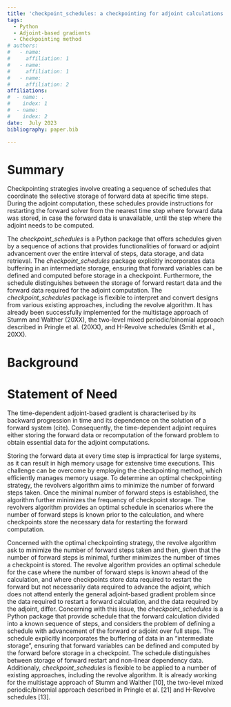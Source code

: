 ```yaml
---
title: 'checkpoint_schedules: a checkpointing for adjoint calculations.'
tags:
  - Python
  - Adjoint-based gradients
  - Checkpointing method
# authors:
#   - name: 
#     affiliation: 1
#   - name: 
#     affiliation: 1
#   - name: 
#     affiliation: 2
affiliations:
#  - name: .
#    index: 1
#  - name:  
#    index: 2
date:  July 2023
bibliography: paper.bib

---
```

# Summary

Checkpointing strategies involve creating a sequence of schedules that coordinate the selective 
storage of forward data at specific time steps. During the adjoint computation, these schedules provide instructions for restarting 
the forward solver from the nearest time step where forward data was stored, in case the forward data is unavailable, until the step 
where the adjoint needs to be computed.

The *checkpoint_schedules* is a Python package that offers schedules given by a sequence of actions that provides 
functionalities of forward or adjoint advancement over the entire interval of steps, data storage, and data retrieval.
The *checkpoint_schedules* package explicitly incorporates data buffering in an intermediate storage, ensuring that forward 
variables can be defined and computed before storage in a checkpoint. Furthermore, the schedule distinguishes 
between the storage of forward restart data and the forward data required for the adjoint computation. The *checkpoint_schedules* package 
is flexible to interpret and convert designs from various existing approaches, including the revolve algorithm. It has already been 
successfully implemented for the multistage approach of Stumm and Walther (20XX), the two-level mixed periodic/binomial approach described 
in Pringle et al. (20XX), and H-Revolve schedules (Smith et al., 20XX). 


# Background


# Statement of Need

The time-dependent adjoint-based gradient is characterised by its backward progression in time and its dependence on the solution of a forward system (cite). 
Consequently, the time-dependent adjoint requires either storing the forward data or recomputation of the forward problem to obtain essential data for the adjoint computations.

Storing the forward data at every time step is impractical for large systems, as it can result in high memory usage for extensive time executions.
This challenge can be overcome by employing the checkpointing method, which efficiently manages memory usage.
To determine an optimal checkpointing strategy, the revolvers algorithm aims to minimize the number of forward steps taken. Once the minimal number 
of forward steps is established, the algorithm further minimizes the frequency of checkpoint storage. 
The revolvers algorithm provides an optimal schedule in scenarios where the number of forward steps is known prior to the calculation, 
and where checkpoints store the necessary data for restarting the forward computation.

Concerned with the optimal checkpointing strategy, the revolve algorithm ask to minimize the number of forward steps taken and then, given that the number of forward steps is minimal, 
further minimizes the number of times a checkpoint is stored. The revolve algorithm provides an optimal schedule for the case where the number of forward steps is known ahead of the 
calculation, and where checkpoints store data required to restart the forward but not necessarily data required to advance the adjoint, which does not attend enterly the general 
adjoint-based gradient problem since the data required to restart a forward calculation, and the data required by the adjoint, differ. Concerning with this issue, the *checkpoint_schedules* is a Python package that provide schedule that the forward calculation divided into a known sequence of steps, and considers the 
problem of defining a schedule with advancement of the forward or adjoint over full steps. The schedule explicitly incorporates the buffering of data in an “intermediate storage”, 
ensuring that forward variables can be defined and computed by the forward before storage in a checkpoint. The schedule distinguishes between storage of forward restart and non-linear 
dependency data. Additionaly, *checkpoint_schedules* is flexible to be applied to a number of existing approaches, including the revolve algorithm. It is already working for the multistage  approach of Stumm and Walther [10], the two-level mixed periodic/binomial approach described in Pringle et al. [21] and H-Revolve schedules [13].

